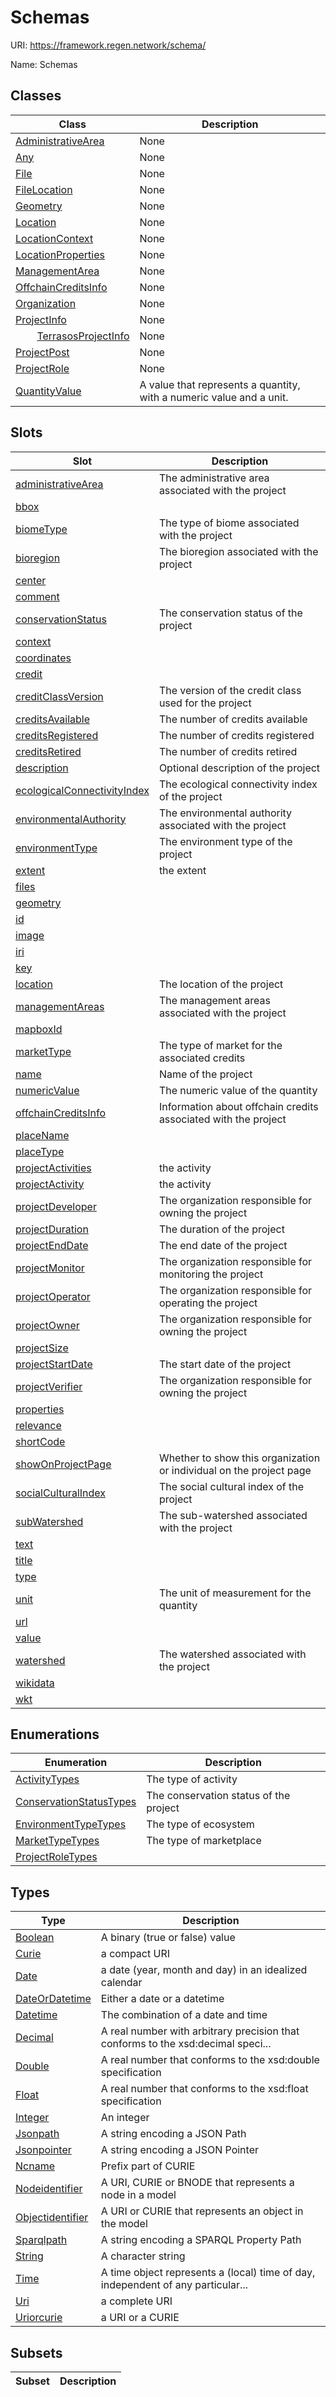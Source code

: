 # Schemas



URI: https://framework.regen.network/schema/

Name: Schemas



## Classes

| Class | Description |
| --- | --- |
| [AdministrativeArea](AdministrativeArea.md) | None |
| [Any](Any.md) | None |
| [File](File.md) | None |
| [FileLocation](FileLocation.md) | None |
| [Geometry](Geometry.md) | None |
| [Location](Location.md) | None |
| [LocationContext](LocationContext.md) | None |
| [LocationProperties](LocationProperties.md) | None |
| [ManagementArea](ManagementArea.md) | None |
| [OffchainCreditsInfo](OffchainCreditsInfo.md) | None |
| [Organization](Organization.md) | None |
| [ProjectInfo](ProjectInfo.md) | None |
| &nbsp;&nbsp;&nbsp;&nbsp;&nbsp;&nbsp;&nbsp;&nbsp;[TerrasosProjectInfo](TerrasosProjectInfo.md) | None |
| [ProjectPost](ProjectPost.md) | None |
| [ProjectRole](ProjectRole.md) | None |
| [QuantityValue](QuantityValue.md) | A value that represents a quantity, with a numeric value and a unit. |



## Slots

| Slot | Description |
| --- | --- |
| [administrativeArea](administrativeArea.md) | The administrative area associated with the project |
| [bbox](bbox.md) |  |
| [biomeType](biomeType.md) | The type of biome associated with the project |
| [bioregion](bioregion.md) | The bioregion associated with the project |
| [center](center.md) |  |
| [comment](comment.md) |  |
| [conservationStatus](conservationStatus.md) | The conservation status of the project |
| [context](context.md) |  |
| [coordinates](coordinates.md) |  |
| [credit](credit.md) |  |
| [creditClassVersion](creditClassVersion.md) | The version of the credit class used for the project |
| [creditsAvailable](creditsAvailable.md) | The number of credits available |
| [creditsRegistered](creditsRegistered.md) | The number of credits registered |
| [creditsRetired](creditsRetired.md) | The number of credits retired |
| [description](description.md) | Optional description of the project |
| [ecologicalConnectivityIndex](ecologicalConnectivityIndex.md) | The ecological connectivity index of the project |
| [environmentalAuthority](environmentalAuthority.md) | The environmental authority associated with the project |
| [environmentType](environmentType.md) | The environment type of the project |
| [extent](extent.md) | the extent |
| [files](files.md) |  |
| [geometry](geometry.md) |  |
| [id](id.md) |  |
| [image](image.md) |  |
| [iri](iri.md) |  |
| [key](key.md) |  |
| [location](location.md) | The location of the project |
| [managementAreas](managementAreas.md) | The management areas associated with the project |
| [mapboxId](mapboxId.md) |  |
| [marketType](marketType.md) | The type of market for the associated credits |
| [name](name.md) | Name of the project |
| [numericValue](numericValue.md) | The numeric value of the quantity |
| [offchainCreditsInfo](offchainCreditsInfo.md) | Information about offchain credits associated with the project |
| [placeName](placeName.md) |  |
| [placeType](placeType.md) |  |
| [projectActivities](projectActivities.md) | the activity |
| [projectActivity](projectActivity.md) | the activity |
| [projectDeveloper](projectDeveloper.md) | The organization responsible for owning the project |
| [projectDuration](projectDuration.md) | The duration of the project |
| [projectEndDate](projectEndDate.md) | The end date of the project |
| [projectMonitor](projectMonitor.md) | The organization responsible for monitoring the project |
| [projectOperator](projectOperator.md) | The organization responsible for operating the project |
| [projectOwner](projectOwner.md) | The organization responsible for owning the project |
| [projectSize](projectSize.md) |  |
| [projectStartDate](projectStartDate.md) | The start date of the project |
| [projectVerifier](projectVerifier.md) | The organization responsible for owning the project |
| [properties](properties.md) |  |
| [relevance](relevance.md) |  |
| [shortCode](shortCode.md) |  |
| [showOnProjectPage](showOnProjectPage.md) | Whether to show this organization or individual on the project page |
| [socialCulturalIndex](socialCulturalIndex.md) | The social cultural index of the project |
| [subWatershed](subWatershed.md) | The sub-watershed associated with the project |
| [text](text.md) |  |
| [title](title.md) |  |
| [type](type.md) |  |
| [unit](unit.md) | The unit of measurement for the quantity |
| [url](url.md) |  |
| [value](value.md) |  |
| [watershed](watershed.md) | The watershed associated with the project |
| [wikidata](wikidata.md) |  |
| [wkt](wkt.md) |  |


## Enumerations

| Enumeration | Description |
| --- | --- |
| [ActivityTypes](ActivityTypes.md) | The type of activity |
| [ConservationStatusTypes](ConservationStatusTypes.md) | The conservation status of the project |
| [EnvironmentTypeTypes](EnvironmentTypeTypes.md) | The type of ecosystem |
| [MarketTypeTypes](MarketTypeTypes.md) | The type of marketplace |
| [ProjectRoleTypes](ProjectRoleTypes.md) |  |


## Types

| Type | Description |
| --- | --- |
| [Boolean](Boolean.md) | A binary (true or false) value |
| [Curie](Curie.md) | a compact URI |
| [Date](Date.md) | a date (year, month and day) in an idealized calendar |
| [DateOrDatetime](DateOrDatetime.md) | Either a date or a datetime |
| [Datetime](Datetime.md) | The combination of a date and time |
| [Decimal](Decimal.md) | A real number with arbitrary precision that conforms to the xsd:decimal speci... |
| [Double](Double.md) | A real number that conforms to the xsd:double specification |
| [Float](Float.md) | A real number that conforms to the xsd:float specification |
| [Integer](Integer.md) | An integer |
| [Jsonpath](Jsonpath.md) | A string encoding a JSON Path |
| [Jsonpointer](Jsonpointer.md) | A string encoding a JSON Pointer |
| [Ncname](Ncname.md) | Prefix part of CURIE |
| [Nodeidentifier](Nodeidentifier.md) | A URI, CURIE or BNODE that represents a node in a model |
| [Objectidentifier](Objectidentifier.md) | A URI or CURIE that represents an object in the model |
| [Sparqlpath](Sparqlpath.md) | A string encoding a SPARQL Property Path |
| [String](String.md) | A character string |
| [Time](Time.md) | A time object represents a (local) time of day, independent of any particular... |
| [Uri](Uri.md) | a complete URI |
| [Uriorcurie](Uriorcurie.md) | a URI or a CURIE |


## Subsets

| Subset | Description |
| --- | --- |
